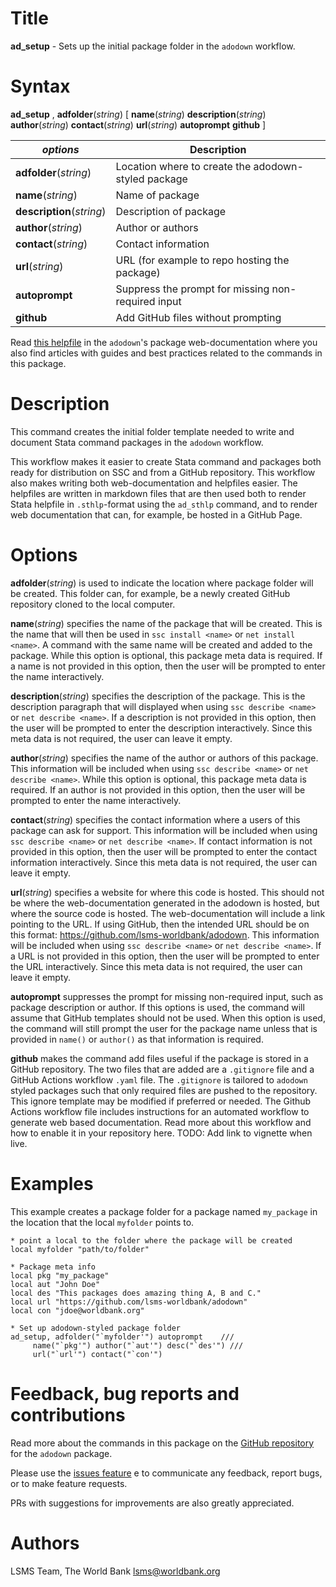 # Title

__ad_setup__ - Sets up the initial package folder in the `adodown` workflow.

# Syntax

__ad_setup__ , __**adf**older__(_string_) [ __**n**ame__(_string_) __**d**escription__(_string_) __**a**uthor__(_string_) __**c**ontact__(_string_) __**u**rl__(_string_) __**auto**prompt__ __**git**hub__ ]

| _options_ | Description |
|--------------------|-------------|
| __**adf**older__(_string_)    | Location where to create the adodown-styled package |
| __**n**ame__(_string_)        | Name of package |
| __**d**escription__(_string_) | Description of package |
| __**a**uthor__(_string_)      | Author or authors |
| __**c**ontact__(_string_)     | Contact information |
| __**u**rl__(_string_)         | URL (for example to repo hosting the package) |
| __**auto**prompt__            | Suppress the prompt for missing non-required input  |
| __**git**hub__                | Add GitHub files without prompting  |

Read [this helpfile](https://lsms-worldbank.github.io/adodown/reference/ad_setup.html) in the `adodown`'s package web-documentation where you also find articles with guides and best practices related to the commands in this package.

# Description

This command creates the initial folder template needed to write and document Stata command packages in the `adodown` workflow.

This workflow makes it easier to create Stata command and packages both ready for distribution on SSC and from a GitHub repository. This workflow also makes writing both web-documentation and helpfiles easier. The helpfiles are written in markdown files that are then used both to render Stata helpfile in `.sthlp`-format using the `ad_sthlp` command, and to render web documentation that can, for example, be hosted in a GitHub Page.

# Options

__**adf**older__(_string_) is used to indicate the location where package folder will be created. This folder can, for example, be a newly created GitHub repository cloned to the local computer.

__**n**ame__(_string_) specifies the name of the package that will be created. This is the name that will then be used in `ssc install <name>` or `net install <name>`. A command with the same name will be created and added to the package. While this option is optional, this package meta data is required. If a name is not provided in this option, then the user will be prompted to enter the name interactively.

__**d**escription__(_string_) specifies the description of the package. This is the description paragraph that will displayed when using `ssc describe <name>` or `net describe <name>`. If a description is not provided in this option, then the user will be prompted to enter the description interactively. Since this meta data is not required, the user can leave it empty.

__**a**uthor__(_string_) specifies the name of the author or authors of this package. This information will be included when using `ssc describe <name>` or `net describe <name>`. While this option is optional, this package meta data is required. If an author is not provided in this option, then the user will be prompted to enter the name interactively.

__**c**ontact__(_string_) specifies the contact information where a users of this package can ask for support. This information will be included when using `ssc describe <name>` or `net describe <name>`. If contact information is not provided in this option, then the user will be prompted to enter the contact information interactively. Since this meta data is not required, the user can leave it empty.

__**u**rl__(_string_) specifies a website for where this code is hosted. This should not be where the web-documentation generated in the adodown is hosted, but where the source code is hosted. The web-documentation will include a link pointing to the URL. If using GitHub, then the intended URL should be on this format: https://github.com/lsms-worldbank/adodown. This information will be included when using `ssc describe <name>` or `net describe <name>`. If a URL is not provided in this option, then the user will be prompted to enter the URL interactively. Since this meta data is not required, the user can leave it empty.

__**auto**prompt__ suppresses the prompt for missing non-required input, such as package description or author. If this options is used, the command will assume that GitHub templates should not be used. When this option is used, the command will still prompt the user for the package name unless that is provided in `name()` or `author()` as that information is required.

__**git**hub__ makes the command add files useful if the package is stored in a GitHub repository. The two files that are added are a `.gitignore` file and a GitHub Actions workflow `.yaml` file. The `.gitignore` is tailored to `adodown` styled packages such that only required files are pushed to the repository. This ignore template may be modified if preferred or needed. The Github Actions workflow file includes instructions for an automated workflow to generate web based documentation. Read more about this workflow and how to enable it in your repository here. TODO: Add link to vignette when live.

# Examples

This example creates a package folder for a package named `my_package` in the location that the local `myfolder` points to.

```
* point a local to the folder where the package will be created
local myfolder "path/to/folder"

* Package meta info
local pkg "my_package"
local aut "John Doe"
local des "This packages does amazing thing A, B and C."
local url "https://github.com/lsms-worldbank/adodown"
local con "jdoe@worldbank.org"

* Set up adodown-styled package folder
ad_setup, adfolder("`myfolder'") autoprompt    ///
     name("`pkg'") author("`aut'") desc("`des'") ///
     url("`url'") contact("`con'")
```

# Feedback, bug reports and contributions

Read more about the commands in this package on the [GitHub repository](https://github.com/lsms-worldbank/adodown) for the `adodown` package.

Please use the [issues feature](https://github.com/lsms-worldbank/adodown/issues) e to communicate any feedback, report bugs, or to make feature requests.

PRs with suggestions for improvements are also greatly appreciated.

# Authors

LSMS Team, The World Bank lsms@worldbank.org
